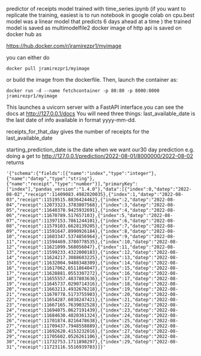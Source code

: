 predictor of receipts
model trained with time_series.ipynb
(if you want to replicate the training, easiest is to run notebook in google colab on cpu.best model was a linear model that predicts 6 days ahead at a time )
the trained model is saved as multimodelfile2
docker image of http api is saved on docker hub as

 https://hub.docker.com/r/jramirezpr1/myimage

you can either do 

```
docker pull jramirezpr1/myimage
```

or build the image from the dockerfile. Then, launch the container as:

```
docker run -d --name fetchcontainer -p 80:80 -p 8000:8000 jramirezpr1/myimage
```
This launches a uvicorn server with a FastAPI interface.you can see the docs at http://127.0.0.1/docs
You will need three things: last_available_date is the last date of info
available in format yyyy-mm-dd.

receipts_for_that_day gives the number of receipts for the last_available_date

starting_prediction_date is the date when we want our30 day prediction
e.g. doing a get to http://127.0.0.1/prediction/2022-08-01/8000000/2022-08-02
returns 
```
'{"schema":{"fields":[{"name":"index","type":"integer"},{"name":"datep","type":"string"},{"name":"receipt","type":"number"}],"primaryKey":["index"],"pandas_version":"1.4.0"},"data":[{"index":0,"datep":"2022-08-02","receipt":11409083.4982020035},{"index":1,"datep":"2022-08-03","receipt":11519515.8836424462},{"index":2,"datep":"2022-08-04","receipt":12073323.3783807568},{"index":3,"datep":"2022-08-05","receipt":11640370.9425932691},{"index":4,"datep":"2022-08-06","receipt":11670789.517657103},{"index":5,"datep":"2022-08-07","receipt":11397153.7861244101},{"index":6,"datep":"2022-08-08","receipt":11579103.6628139205},{"index":7,"datep":"2022-08-09","receipt":11591647.8990926184},{"index":8,"datep":"2022-08-10","receipt":11603347.5374856964},{"index":9,"datep":"2022-08-11","receipt":11594469.3780778535},{"index":10,"datep":"2022-08-12","receipt":11621099.568056047},{"index":11,"datep":"2022-08-13","receipt":11599233.4322000183},{"index":12,"datep":"2022-08-14","receipt":11624217.3088603225},{"index":13,"datep":"2022-08-15","receipt":11632004.9488348309},{"index":14,"datep":"2022-08-16","receipt":11617062.6511864047},{"index":15,"datep":"2022-08-17","receipt":11628881.0553307272},{"index":16,"datep":"2022-08-18","receipt":11655557.4837803636},{"index":17,"datep":"2022-08-19","receipt":11645737.0290714316},{"index":18,"datep":"2022-08-20","receipt":11663213.4932676218},{"index":19,"datep":"2022-08-21","receipt":11670778.5173755903},{"index":20,"datep":"2022-08-22","receipt":11654287.6038247421},{"index":21,"datep":"2022-08-23","receipt":11667165.7639032528},{"index":22,"datep":"2022-08-24","receipt":11694075.0627191439},{"index":23,"datep":"2022-08-25","receipt":11684630.4820361324},{"index":24,"datep":"2022-08-26","receipt":11701874.8216478638},{"index":25,"datep":"2022-08-27","receipt":11709437.7948558889},{"index":26,"datep":"2022-08-28","receipt":11692620.4153232016},{"index":27,"datep":"2022-08-29","receipt":11705602.0526261106},{"index":28,"datep":"2022-08-30","receipt":11732753.1711898297},{"index":29,"datep":"2022-08-31","receipt":11723116.5516939703}]}'
``` 

